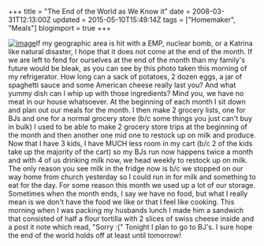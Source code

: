 +++
title = "The End of the World as We Know it"
date = 2008-03-31T12:13:00Z
updated = 2015-05-10T15:49:14Z
tags = ["Homemaker", "Meals"]
blogimport = true 
+++

[![image](http://bp1.blogger.com/_CPk-Aq1-YMw/R_Ec_eitYAI/AAAAAAAAAOo/-SJmzP_DEmo/s320/005.JPG)](http://bp1.blogger.com/_CPk-Aq1-YMw/R_Ec_eitYAI/AAAAAAAAAOo/-SJmzP_DEmo/s1600-h/005.JPG)If my geographic area is hit with a EMP, nuclear bomb, or a Katrina like natural disaster, I hope that it does not come at the end of the month.  If we are left to fend for ourselves at the end of the month than my family's future would be bleak, as you can see by this photo taken this morning of my refrigerator.  How long can a sack of potatoes, 2 dozen eggs, a jar of spaghetti sauce and some American cheese really last you?  And what yummy dish can I whip up with those ingredients?  Mind you, we have no meat in our house whatsoever.  At the beginning of each month I sit down and plan out our meals for the month.  I then make 2 grocery lists, one for BJs and one for a normal grocery store (b/c some things you just can't buy in bulk)  I used to be able to make 2 grocery store trips at the beginning of the month and then another one mid one to restock up on milk and produce.  Now that I have 3 kids, I have MUCH less room in my cart (b/c 2 of the kids take up the majority of the cart)  so my BJs run now happens twice a month and with 4 of us drinking milk now, we head weekly to restock up on milk.  The only reason you see milk in the fridge now is b/c we stopped on our way home from church yesterday so I could run in for milk and something to eat for the day.  For some reason this month we used up a lot of our storage.  Sometimes when the month ends, I say we have no food, but what I really mean is we don't have the food we like or that I feel like cooking.  This morning when I was packing my husbands lunch I made him a sandwich that consisted of half a flour tortilla with 2 slices of swiss cheese inside and a post it note which read, "Sorry :("  Tonight I plan to go to BJ's.  I sure hope the end of the world holds off at least until tomorrow!
